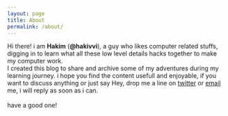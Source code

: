 ```yaml
---
layout: page
title: About
permalink: /about/
---
```


Hi there! i am **Hakim** (**@hakivvi**), a guy who likes computer related stuffs, digging in to learn what all these low level details hacks together to make my computer work.\
I created this blog to share and archive some of my adventures during my learning journey. i hope you find the content usefull and enjoyable, if you want to discuss anything or just say Hey, drop me a line on [twitter](https://twitter.com/hakivvi) or [email](mailto:hakivvi[at]gmail.com) me, i will reply as soon as i can.\
\
have a good one!
